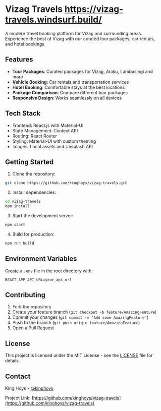# Vizag Travels  https://vizag-travels.windsurf.build/

A modern travel booking platform for Vizag and surrounding areas. Experience the best of Vizag with our curated tour packages, car rentals, and hotel bookings.

## Features

- **Tour Packages**: Curated packages for Vizag, Araku, Lambasingi and more
- **Vehicle Booking**: Car rentals and transportation services
- **Hotel Booking**: Comfortable stays at the best locations
- **Package Comparison**: Compare different tour packages
- **Responsive Design**: Works seamlessly on all devices

## Tech Stack

- Frontend: React.js with Material-UI
- State Management: Context API
- Routing: React Router
- Styling: Material-UI with custom theming
- Images: Local assets and Unsplash API

## Getting Started

1. Clone the repository:
```bash
git clone https://github.com/kinghoys/vizag-travels.git
```

2. Install dependencies:
```bash
cd vizag-travels
npm install
```

3. Start the development server:
```bash
npm start
```

4. Build for production:
```bash
npm run build
```

## Environment Variables

Create a `.env` file in the root directory with:

```env
REACT_APP_API_URL=your_api_url
```

## Contributing

1. Fork the repository
2. Create your feature branch (`git checkout -b feature/AmazingFeature`)
3. Commit your changes (`git commit -m 'Add some AmazingFeature'`)
4. Push to the branch (`git push origin feature/AmazingFeature`)
5. Open a Pull Request

## License

This project is licensed under the MIT License - see the [LICENSE](LICENSE) file for details.

## Contact

King Hoys - [@kinghoys](https://github.com/kinghoys)

Project Link: [https://github.com/kinghoys/vizag-travels](https://github.com/kinghoys/vizag-travels)
